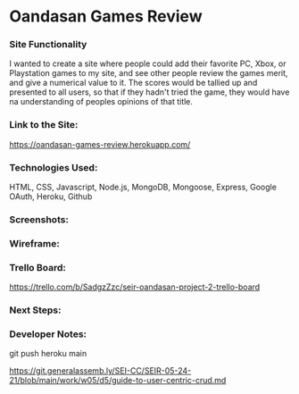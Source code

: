 # Oandasan Games Review

### Site Functionality
I wanted to create a site where people could add their favorite PC, Xbox, or Playstation games to my site, and see other people review the games merit, and give a numerical value to it. The scores would be tallied up and presented to all users, so that if they hadn't tried the game, they would have na understanding of peoples opinions of that title.

### Link to the Site:
https://oandasan-games-review.herokuapp.com/

### Technologies Used:
HTML, CSS, Javascript, Node.js, MongoDB, Mongoose, Express, Google OAuth, Heroku, Github

### Screenshots:

### Wireframe:


### Trello Board:
https://trello.com/b/SadgzZzc/seir-oandasan-project-2-trello-board

### Next Steps:

### Developer Notes:
git push heroku main

https://git.generalassemb.ly/SEI-CC/SEIR-05-24-21/blob/main/work/w05/d5/guide-to-user-centric-crud.md